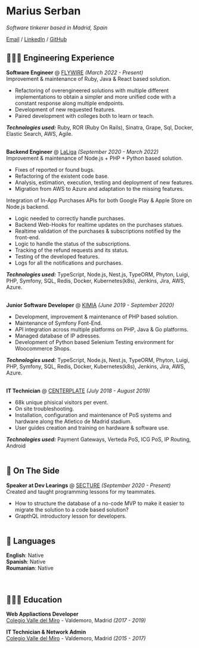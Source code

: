# Marius Serban

_Software tinkerer based in Madrid, Spain_ <br>

[Email](mailto:serban0marius@gmail.com) / [LinkedIn](https://www.linkedin.com/in/serban-marius/) / [GitHub](https://github.com/serban-marius/)

## 👩🏼‍💻 Engineering Experience

**Software Engineer** @ [FLYWIRE](https://www.flywire.com/) _(March 2022 - Present)_ <br>
Improvement & maintenance of Ruby, Java & React based solution. <br>
  - Refactoring of overengineered solutions with multiple different implementations to obtain a simpler and more unified code with a constant response along multiple endpoints.
  - Development of new requested features.
  - Paired development with colleges both to learn or teach. <br>

**_Technologies used:_** Ruby, ROR (Ruby On Rails), Sinatra, Grape, Sql, Docker, Elastic Search, AWS, Agile.
<br><br>

**Backend Engineer** @ [LaLiga](https://www.laliga.com/) _(September 2020 - March 2022)_ <br>
Improvement & maintenance of Node.js + PHP + Python based solution. <br>
  - Fixes of reported or found bugs.
  - Refactoring of the existent code base.
  - Analysis, estimation, execution, testing and deployment of new features.
  - Migration from AWS to Azure and adaptation to the missing features. <br>

Integration of In-App Purchases APIs for both Google Play & Apple Store on Node.js backend. <br>
  - Logic needed to correctly handle purchases.
  - Backend Web-Hooks for realtime updates on the purchases statues.
  - Realtime validation of the purchases & subscriptions notified by the front-end. 
  - Logic to handle the status of the subscriptions. 
  - Tracking of the refund requests and its status.
  - Testing of the developed features.
  - Logs for all the notifications and purchases. <br>

**_Technologies used:_** TypeScript, Node.js, Nest.js, TypeORM, Phyton, Luigi, PHP, Symfony, SQL, Redis, Docker, Kubernetes(k8s), Jenkins, Jira, AWS, Azure.
<br><br>

**Junior Software Developer** @ [KIMIA](https://kimiagroup.com/) _(June 2019 - September 2020)_ <br>
  - Development, improvement & maintenance of PHP based solution.
  - Maintenance of Symfony Font-End.
  - API integration across multiple platforms on PHP, Java & Go platforms.
  - Managed database of IP adresses.
  - Development of Python based Selenium Testing environment for Woocommerce Shops. <br>

**_Technologies used:_** TypeScript, Node.js, Nest.js, TypeORM, Phyton, Luigi, PHP, Symfony, SQL, Redis, Docker, Kubernetes(k8s), Jenkins, Jira, AWS, Azure.
<br><br>

**IT Technician** @ [CENTERPLATE](https://centerplate.co.uk/) _(July 2018 - August 2019)_ <br>
  - 68k unique phisical visitors per event.
  - On site troubleshooting.
  - Installation, configuration and maintenance of PoS systems and hardware along the Atletico de Madrid stadium.
  - User guides creation and training on hardware & software use. <br>

**_Technologies used:_** Payment Gateways, Verteda PoS, ICG PoS, IP Routing, Android
<br><br>

## 📌 On The Side

**Speaker at Dev Learings** @ [SECTURE](https://secture.com/) _(September 2020 - Present)_ <br>
Created and taught programming lessons for my teammates.
- How to structure the database of a no-code MVP to make it easier to migrate the solution to a code based solution?
- GrapthQL introductory lesson for developers.
  <br><br>

## 💬 Languages

**English**: Native <br>
**Spanish**: Native <br>
**Roumanian**: Native <br>
<br><br>

## 👩🏼‍🎓 Education

**Web Appliactions Developer**<br>
[Colegio Valle del Miro](https://www.colegiovalledelmiro.es/) - Valdemoro, Madrid _(2017 - 2019)_

**IT Technician & Network Admin**<br>
[Colegio Valle del Miro](https://www.colegiovalledelmiro.es/) - Valdemoro, Madrid _(2015 - 2017)_
